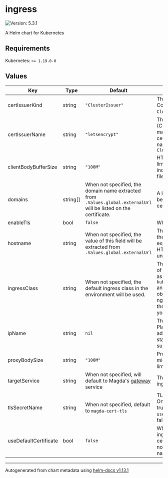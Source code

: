 # ingress

![Version: 5.3.1](https://img.shields.io/badge/Version-5.3.1-informational?style=flat-square)

A Helm chart for Kubernetes

## Requirements

Kubernetes: `>= 1.19.0-0`

## Values

| Key | Type | Default | Description |
|-----|------|---------|-------------|
| certIssuerKind | string | `"ClusterIssuer"` | The type of certificate issue. Could be `Issuer` or `ClusterIssuer`. |
| certIssuerName | string | `"letsencrypt"` | The certificate issuer name (CRDs created by cert manager) used to issue certificate Could be the name of an `Issuer` or `ClusterIssuer` |
| clientBodyBufferSize | string | `"100M"` | HTTP post request body size limit. You might want to increase this limit for larger file upload. |
| domains | string[] | When not specified, the domain name extracted from `.Values.global.externalUrl` will be listed on the certificate. | A list of domains that should be listed on the issued certificate. |
| enableTls | bool | `false` | Whether enable TLS |
| hostname | string | When not specified, the value of this field will be extracted from `.Values.global.externalUrl` | The external hostname that the ingress resource exposes to route incoming HTTP/S traffic to the underlying service. |
| ingressClass | string | When not specified, the default ingress class in the environment will be used. | The ingress class. The value of config will be used to add as `kubernetes.io/ingress.class` annotation on the ingress object. Possible values: nginx, gce etc. depends on the available ingressClass in your environment. |
| ipName | string | `nil` | The name of a Google Cloud Platform (GCP) global IP address used by ingress as static external IP. Only supported on GCP.  |
| proxyBodySize | string | `"100M"` | Proxy body size limit. You might want to increase this limit for larger file upload. |
| targetService | string | When not specified, will default to Magda's [gateway](../gateway) service | The target service of the ingress |
| tlsSecretName | string | When not specified, default to `magda-cert-tls` | TLS certificate secret name. Only used when `enableTls` = true and `useDefaultCertificate` = false |
| useDefaultCertificate | bool | `false` | Whether or not to used ingress controller default certificate. When set to true, no TLS certificate secret name needs to be supplied. |

----------------------------------------------
Autogenerated from chart metadata using [helm-docs v1.13.1](https://github.com/norwoodj/helm-docs/releases/v1.13.1)
